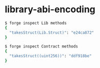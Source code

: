 # library-abi-encoding

```bash
$ forge inspect Lib methods
{
  "takesStruct(Lib.Struct)": "e24ca872"
}

$ forge inspect Contract methods
{
  "takesStruct((uint256))": "ddf918be"
}
```
